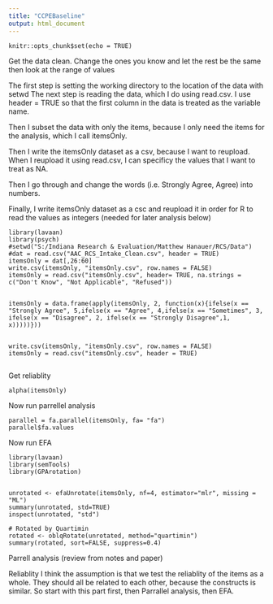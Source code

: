 ```yaml
---
title: "CCPEBaseline"
output: html_document
---
```


```{r setup, include=FALSE}
knitr::opts_chunk$set(echo = TRUE)
```
Get the data clean.  Change the ones you know and let the rest be the same then look at the range of values

The first step is setting the working directory to the location of the data with setwd
The next step is reading the data, which I do using read.csv.  I use header = TRUE so that the first column in the data is treated as the variable name.

Then I subset the data with only the items, because I only need the items for the analysis, which I call itemsOnly.

Then I write the itemsOnly dataset as a csv, because I want to reupload.  When I reupload it using read.csv, I can specificy the values that I want to treat as NA. 

Then I go through and change the words (i.e. Strongly Agree, Agree) into numbers.

Finally, I write itemsOnly dataset as a csc and reupload it in order for R to read the values as integers (needed for later analysis below)
```{r}
library(lavaan)
library(psych)
#setwd("S:/Indiana Research & Evaluation/Matthew Hanauer/RCS/Data")
#dat = read.csv("AAC_RCS_Intake_Clean.csv", header = TRUE)
itemsOnly = dat[,26:60]
write.csv(itemsOnly, "itemsOnly.csv", row.names = FALSE)
itemsOnly = read.csv("itemsOnly.csv", header= TRUE, na.strings = c("Don't Know", "Not Applicable", "Refused"))


itemsOnly = data.frame(apply(itemsOnly, 2, function(x){ifelse(x == "Strongly Agree", 5,ifelse(x == "Agree", 4,ifelse(x == "Sometimes", 3, ifelse(x == "Disagree", 2, ifelse(x == "Strongly Disagree",1, x)))))}))


write.csv(itemsOnly, "itemsOnly.csv", row.names = FALSE)
itemsOnly = read.csv("itemsOnly.csv", header = TRUE)


```
Get reliablity
```{r}
alpha(itemsOnly)
```
Now run parrellel analysis
```{r}
parallel = fa.parallel(itemsOnly, fa= "fa")
parallel$fa.values

```


Now run EFA
```{r}
library(lavaan)
library(semTools)
library(GPArotation)


unrotated <- efaUnrotate(itemsOnly, nf=4, estimator="mlr", missing = "ML")
summary(unrotated, std=TRUE)
inspect(unrotated, "std")

# Rotated by Quartimin
rotated <- oblqRotate(unrotated, method="quartimin")
summary(rotated, sort=FALSE, suppress=0.4)
```
Parrell analysis (review from notes and paper)

Reliablity
I think the assumption is that we test the reliablity of the items as a whole.  They should all be related to each other, because the constructs is similar.  So start with this part first, then Parrallel analysis, then EFA. 
